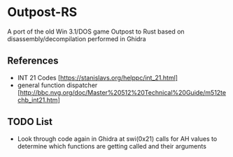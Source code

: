 # Outpost-RS

A port of the old Win 3.1/DOS game Outpost to Rust based on disassembly/decompilation performed in Ghidra


## References

* INT 21 Codes [https://stanislavs.org/helppc/int_21.html]
* general function dispatcher [http://bbc.nvg.org/doc/Master%20512%20Technical%20Guide/m512techb_int21.htm]

## TODO List

* Look through code again in Ghidra at swi(0x21) calls for AH values to determine which functions are getting called and their arguments
